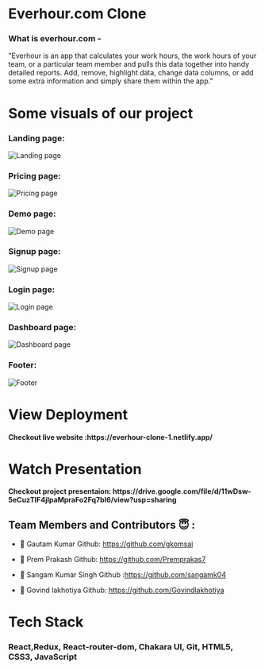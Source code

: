 <h1>Everhour.com Clone</h1>



<h3>What is everhour.com -</h3>
<p>"Everhour is an app that calculates your work hours, the work hours of your team, or a particular team member and pulls this data together into handy detailed reports. Add, remove, highlight data, change data columns, or add some extra information and simply share them within the app."</p>

</hr>



<h1>Some visuals of our project </h1>
 </hr>
 <h3>Landing page: </h3>
 <img src="https://user-images.githubusercontent.com/101813593/190867318-f317c582-659a-4787-899e-162e1dfaef53.png" alt="Landing page"/>

  <h3>Pricing page: </h3>
<img src="https://user-images.githubusercontent.com/101813593/190867388-61e0b4b1-e9e9-4b35-8e80-aec7e6a9f0a7.png" alt="Pricing page" />
  <h3>Demo page: </h3>
<img src="https://user-images.githubusercontent.com/101813593/190867422-d45eccf9-18a3-4b68-9214-2fb739f344b7.png" alt="Demo page" />
  <h3>Signup page: </h3>
<img src="https://user-images.githubusercontent.com/101813593/190867499-ccf32a4c-87b7-4614-9923-ae91035e6a7e.png" alt="Signup page" />

  <h3>Login page: </h3>
<img src="https://user-images.githubusercontent.com/101813593/190867529-79905a97-8827-46cb-8c96-b8405801b3ed.png" alt="Login page" />
  <h3>Dashboard page: </h3>
<img src="https://user-images.githubusercontent.com/101813593/190910505-e85354ef-bbc5-4808-b0f6-bf1dabb39df0.png" alt="Dashboard page" />


  <h3>Footer: </h3>
<img src="https://user-images.githubusercontent.com/101813593/187067413-b3f2123b-fbb5-4644-9132-8b9d0a0a7594.PNG" alt="Footer" />



<h1>View Deployment</h1>
</hr>
<h4>Checkout live website :https://everhour-clone-1.netlify.app/</h4>
</hr>
<h1>Watch Presentation</h1>
</hr>
<h4>Checkout project presentaion: https://drive.google.com/file/d/11wDsw-5eCuzTIF4jIpaMpraFo2Fq7bI6/view?usp=sharing </h4>
</hr>

## Team Members and Contributors 😇 :

- 👤 Gautam Kumar
  Github: https://github.com/gkomsai

- 👤 Prem Prakash
  Github: https://github.com/Premprakas7

- 👤 Sangam Kumar Singh
  Github :https://github.com/sangamk04
  
- 👤 Govind lakhotiya
  Github: https://github.com/Govindlakhotiya
  

  


</hr>
<h1>Tech Stack </h1>
<h3>React,Redux, React-router-dom, Chakara UI, Git,  HTML5, CSS3, JavaScript </h3>


